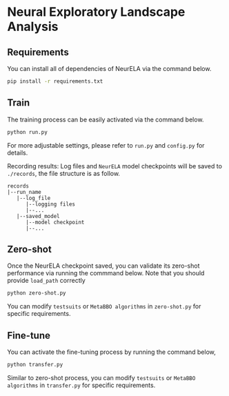 # Neural Exploratory Landscape Analysis


## Requirements
You can install all of dependencies of NeurELA via the command below.
```bash
pip install -r requirements.txt
```

## Train
The training process can be easily activated via the command below.
```bash
python run.py
```
For more adjustable settings, please refer to `run.py` and `config.py` for details.

Recording results: Log files and `NeurELA` model checkpoints will be saved to `./records`, the file structure is as follow.
```
records
|--run_name
   |--log_file
      |--logging files
      |--...
   |--saved_model
      |--model checkpoint
      |--...
```

## Zero-shot

Once the NeurELA checkpoint saved, you can validate its zero-shot performance via running the commmand below. Note that you should provide `load_path` correctly 

```bash
python zero-shot.py
```

You can modify `testsuits` or `MetaBBO algorithms` in `zero-shot.py` for specific requirements.

## Fine-tune

You can activate the fine-tuning process by running the command below,

```bash
python transfer.py
```

Similar to zero-shot process, you can modify `testsuits` or `MetaBBO algorithms` in `transfer.py` for specific requirements.